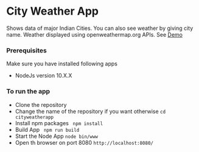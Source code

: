 # City Weather App
Shows data of major Indian Cities. You can also see weather by giving city name. Weather displayed using openweathermap.org APIs. See [Demo](https://8vrtl.csb.app/)
### Prerequisites 
Make sure you have installed following apps
* NodeJs version 10.X.X

### To run the app

* Clone the repository
* Change the name of the repository if you want otherwise `cd cityweatherapp`
* Install npm packages  ` npm install`
* Build App  ` npm run build`
* Start the Node App  `node bin/www`
* Open th browser on port 8080 `http://localhost:8080/`
